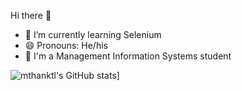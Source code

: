 Hi there 👋

- 🌱 I’m currently learning Selenium
- 😄 Pronouns: He/his
- 🏫 I'm a Management Information Systems student

![mthanktl's GitHub stats](https://github-readme-stats.vercel.app/api?username=mthanktl)]

